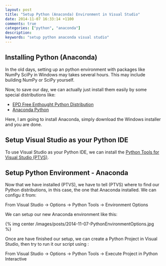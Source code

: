 ```yaml
---
layout: post
title: "Setup Python (Anaconda) Environment in Visual Studio"
date: 2014-11-07 16:33:14 +1100
comments: true
categories: ["python", "anaconda"]
description: 
keywords: "setup python anaconda visual studio"
---
```


## Installing Python (Anaconda) ##

In the old days, setting up an python environment with packages like NumPy SciPy in Windows may takes several hours. This may include building NumPy or SciPy yourself.

Now, to save our day, we can actually just install them easily by some special distributions like:

- <a href="http://enthought.com/" target="_blank">EPD Free Enthought Python Distribution</a>
- <a href="http://continuum.io/" target="_blank">Anaconda Python</a>

Here, I am going to install Anaconda, simply download the Windows installer and you are done.


## Setup Visual Studio as your Python IDE ##

To use Visual Studio as your Python IDE, we can install the <a href="http://pytools.codeplex.com/" target="_blank" >Python Tools for Visual Studio (PTVS)</a>.


## Setup Python Environment - Anaconda ##

Now that we have installed (PTVS), we have to tell (PTVS) where to find our Python distributions, in this case, the one that Anaconda installed.
We can configu it from:

From Visual Studio -> Options -> Python Tools -> Environment Options

We can setup our new Anaconda environment like this:

{% img center /images/posts/2014-11-07-PythonEnvironmentOptions.jpg  %}

Once are have finished our setup, we can create a Python Project in Visual Studio, then try to run it our script using :

From Visual Studio -> Options -> Python Tools -> Execute Project in Python Interactive

